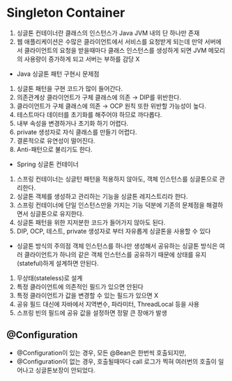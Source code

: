 # Singleton Container
1. 싱글톤 컨테이너란 클래스의 인스턴스가 Java JVM 내의 단 하나만 존재
2. 웹 애플리케이션은 수많은 클라이언트에서 서비스를 요청받게 되는데 만약 서버에서 클라이언트의 요청을 받을때마다 클래스 인스턴스를 생성하게 되면 JVM 메모리의 사용량이 증가하게 되고 서버는 부하를 감당 X

- Java 싱글톤 패턴 구현시 문제점
1. 싱글톤 패턴을 구현 코드가 많이 들어간다.
2. 의존관계상 클라이언트가 구체 클래스에 의존 → DIP를 위반한다.
3. 클라이언트가 구체 클래스에 의존 → OCP 원칙 또한 위반할 가능성이 높다.
4. 테스트마다 데이터를 초기화를 해주어야 하므로 까다롭다.
5. 내부 속성을 변경하거나 초기화 하기 어렵다.
6. private 생성자로 자식 클래스를 만들기 어렵다.
7. 결론적으로 유연성이 떨어진다.
8. Anti-패턴으로 불리기도 한다.

- Spring 싱글톤 컨테이너
1. 스프링 컨테이너는 싱글턴 패턴을 적용하지 않아도, 객체 인스턴스를 싱글톤으로 관리한다.
2. 싱글톤 객체를 생성하고 관리하는 기능을 싱글톤 레지스트리라 한다.
3. 스프링 컨테이너에 단일 인스턴스만을 가지는 기능 덕분에 기존의 문제점을 해결하면서 싱글톤으로 유지한다.
4. 싱글톤 패턴을 위한 지저분한 코드가 들어가지 않아도 된다.
5. DIP, OCP, 테스트, private 생성자로 부터 자유롭게 싱글톤을 사용할 수 있다

- 싱글톤 방식의 주의점
객체 인스턴스를 하나만 생성해서 공유하는 싱글톤 방식은 
여러 클라이언트가 하나의 같은 객체 인스턴스를 공유하기 때문에 상태를 유지(stateful)하게 설계하면 안된다.

1. 무상태(stateless)로 설계
2. 특정 클라이언트에 의존적인 필드가 있으면 안된다
3. 특정 클라이언트가 값을 변경할 수 있는 필드가 있으면 X
4. 공유 필드 대신에 자바에서 지역변수, 파라미터, ThreadLocal 등을 사용
5. 스프링 빈의 필드에 공유 값을 설정하면 정말 큰 장애가 발생

## @Configuration
- @Configuration이 있는 경우, 모든 @Bean은 한번씩 호출되지만,
- @Configuration이 없는 경우, 호출될때마다 call 로그가 찍혀 여러번의 호출이 일어나고 싱글톤보장이 안되었다.
 
